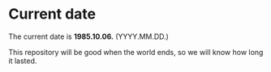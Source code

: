 # Current date

The current date is **1985.10.06.** (YYYY.MM.DD.)

This repository will be good when the world ends, so we will know how long it lasted.